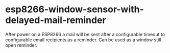 # esp8266-window-sensor-with-delayed-mail-reminder
After power on a ESP8266 a mail will be sent after a configurable timeout to configurable email recipients as a reminder. Can be used as a window still open reminder.
